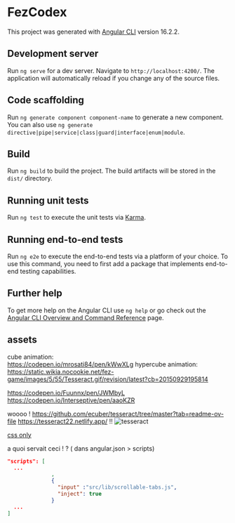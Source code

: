 # FezCodex

This project was generated with [Angular CLI](https://github.com/angular/angular-cli) version 16.2.2.

## Development server

Run `ng serve` for a dev server. Navigate to `http://localhost:4200/`. The application will automatically reload if you change any of the source files.

## Code scaffolding

Run `ng generate component component-name` to generate a new component. You can also use `ng generate directive|pipe|service|class|guard|interface|enum|module`.

## Build

Run `ng build` to build the project. The build artifacts will be stored in the `dist/` directory.

## Running unit tests

Run `ng test` to execute the unit tests via [Karma](https://karma-runner.github.io).

## Running end-to-end tests

Run `ng e2e` to execute the end-to-end tests via a platform of your choice. To use this command, you need to first add a package that implements end-to-end testing capabilities.

## Further help

To get more help on the Angular CLI use `ng help` or go check out the [Angular CLI Overview and Command Reference](https://angular.io/cli) page.

## assets

cube animation:  
https://codepen.io/mrosati84/pen/kWwXLg
hypercube animation:  
https://static.wikia.nocookie.net/fez-game/images/5/55/Tesseract.gif/revision/latest?cb=20150929195814

https://codepen.io/Fuunnx/pen/JWMbyL
https://codepen.io/Interseptive/pen/aaoKZR

woooo ! https://github.com/ecuber/tesseract/tree/master?tab=readme-ov-file      https://tesseract22.netlify.app/   !!
![tesseract](https://github.com/ecuber/tesseract/blob/master/demo/tesseractdemo.gif)


[css only](https://codepen.io/stix/pen/dMaENK)


a quoi servait ceci ! ? ( dans angular.json > scripts)

```json
"scripts": [
  ...
              ,
              {
                "input" :"src/lib/scrollable-tabs.js",
                "inject": true
              }
  ...
]
```
